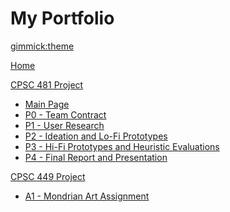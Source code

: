 # My Portfolio

[gimmick:theme](slate)

[Home](index.md)

[CPSC 481 Project]()
  
  * [Main Page](home.md)
  * [P0 - Team Contract](p0.md)
  * [P1 - User Research](p1.md)
  * [P2 - Ideation and Lo-Fi Prototypes](p2.md)
  * [P3 - Hi-Fi Prototypes and Heuristic Evaluations](p3.md)
  * [P4 - Final Report and Presentation](p4.md)
  
[CPSC 449 Project]()

  * [A1 - Mondrian Art Assignment](CPSC449.md)
  




